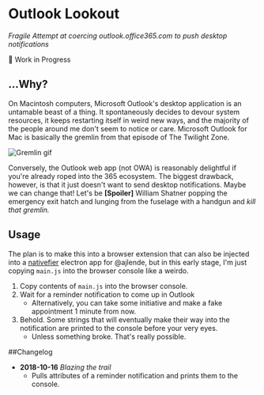 # Outlook Lookout

*Fragile Attempt at coercing outlook.office365.com to push desktop notifications*

🚧 Work in Progress

## ...Why?
On Macintosh computers, Microsoft Outlook's desktop application is an untamable beast of a thing. It spontaneously decides to devour system resources, it keeps restarting itself in weird new ways, and the majority of the people around me don't seem to notice or care. Microsoft Outlook for Mac is basically the gremlin from that episode of The Twilight Zone.

![Gremlin gif](http://i.imgur.com/1Go44lF.gif)

Conversely, the Outlook web app (not OWA) is reasonably delightful if you're already roped into the 365 ecosystem. The biggest drawback, however, is that it just doesn't want to send desktop notifications. Maybe we can change that! Let's be **[Spoiler]**  William Shatner popping the emergency exit hatch and lunging from the fuselage with a handgun and *kill that gremlin.*

## Usage
The plan is to make this into a browser extension that can also be injected into a [nativefier](https://github.com/jiahaog/nativefier) electron app for @ajlende, but in this early stage, I'm just copying `main.js` into the browser console like a weirdo.
1. Copy contents of `main.js` into the browser console.
1. Wait for a reminder notification to come up in Outlook
    * Alternatively, you can take some initiative and make a fake appointment 1 minute from now.
1. Behold. Some strings that will eventually make their way into the notification are printed to the console before your very eyes.
    * Unless something broke. That's really possible.

##Changelog
* **2018-10-16** *Blazing the trail*
  * Pulls attributes of a reminder notification and prints them to the console.
